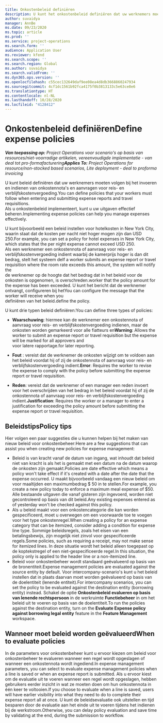```yaml
---
title: Onkostenbeleid definiëren
description: U kunt het onkostenbeleid definiëren dat uw werknemers moeten volgen bij het invoeren en indienen van onkostennota's en aanvragen voor reis- en verblijfskostenvergoeding.
author: suvaidya
manager: AnnBe
ms.date: 09/23/2020
ms.topic: article
ms.prod: ''
ms.service: project-operations
ms.search.form: ''
audience: Application User
ms.reviewer: kfend
ms.search.scope: ''
ms.search.region: Global
ms.author: suvaidya
ms.search.validFrom: ''
ms.dyn365.ops.version: ''
ms.openlocfilehash: c55cec132649daf9ee08ea4d8db3668860247934
ms.sourcegitcommit: 4cf1dc1561b92fca4175f0b3813133c5e63ce8e6
ms.translationtype: HT
ms.contentlocale: nl-NL
ms.lasthandoff: 10/28/2020
ms.locfileid: "4128412"
---
```

# <a name="define-expense-policies"></a><span data-ttu-id="0357e-103">Onkostenbeleid definiëren</span><span class="sxs-lookup"><span data-stu-id="0357e-103">Define expense policies</span></span>

<span data-ttu-id="0357e-104">_**Van toepassing op:** Project Operations voor scenario's op basis van resources/niet-voorradige artikelen, vereenvoudigde implementatie - van deal tot pro-formafacturering_</span><span class="sxs-lookup"><span data-stu-id="0357e-104">_**Applies To:** Project Operations for resource/non-stocked based scenarios, Lite deployment - deal to proforma invoicing_</span></span>

<span data-ttu-id="0357e-105">U kunt beleid definiëren dat uw werknemers moeten volgen bij het invoeren en indienen van onkostennota's en aanvragen voor reis- en verblijfskostenvergoeding.</span><span class="sxs-lookup"><span data-stu-id="0357e-105">You can define policies that your workers must follow when entering and submitting expense reports and travel requisitions.</span></span>         
<span data-ttu-id="0357e-106">Als u onkostenbeleid implementeert, kunt u uw uitgaven effectief beheren.</span><span class="sxs-lookup"><span data-stu-id="0357e-106">Implementing expense policies can help you manage expenses effectively.</span></span>         

<span data-ttu-id="0357e-107">U kunt bijvoorbeeld een beleid instellen voor hotelkosten in New York City, waarin staat dat de kosten per nacht niet hoger mogen zijn dan USD 250.</span><span class="sxs-lookup"><span data-stu-id="0357e-107">For example, you can set a policy for hotel expenses in New York City, which states that the per night expense cannot exceed USD 250.</span></span>       
<span data-ttu-id="0357e-108">Als een werknemer een onkostennota of aanvraag voor reis- en verblijfskostenvergoeding indient waarbij de kamerprijs hoger is dan dit bedrag, stelt het systeem de</span><span class="sxs-lookup"><span data-stu-id="0357e-108">If a worker submits an expense report or travel requisition where the room rate exceeds this amount, the system will notify the</span></span>         
<span data-ttu-id="0357e-109">de werknemer op de hoogte dat het bedrag dat in het beleid voor de onkosten is opgenomen, is overschreden.</span><span class="sxs-lookup"><span data-stu-id="0357e-109">worker that the policy amount for the expense has been exceeded.</span></span> <span data-ttu-id="0357e-110">U kunt het bericht dat de werknemer ontvangt, configureren bij het</span><span class="sxs-lookup"><span data-stu-id="0357e-110">You can configure the message that the worker will receive when you</span></span>        
<span data-ttu-id="0357e-111">definiëren van het beleid.</span><span class="sxs-lookup"><span data-stu-id="0357e-111">define the policy.</span></span>      
        
<span data-ttu-id="0357e-112">U kunt drie typen beleid definiëren:</span><span class="sxs-lookup"><span data-stu-id="0357e-112">You can define three types of policies:</span></span>         
        
- <span data-ttu-id="0357e-113">**Waarschuwing**: hiermee kan de werknemer een onkostennota of aanvraag voor reis- en verblijfskostenvergoeding indienen, maar de onkosten worden gemarkeerd voor alle fiatteurs en</span><span class="sxs-lookup"><span data-stu-id="0357e-113">**Warning**: Allows the worker to submit an expense report or travel requisition but the expense will be marked for all approvers and</span></span>         
  <span data-ttu-id="0357e-114">voor latere rapportage.</span><span class="sxs-lookup"><span data-stu-id="0357e-114">for later reporting.</span></span>        

- <span data-ttu-id="0357e-115">**Fout** : vereist dat de werknemer de onkosten wijzigt om te voldoen aan het beleid voordat hij of zij de onkostennota of aanvraag voor reis- en verblijfskostenvergoeding indient.</span><span class="sxs-lookup"><span data-stu-id="0357e-115">**Error**: Requires the worker to revise the expense to comply with the policy before submitting the expense report or travel requisition.</span></span>        
 
 - <span data-ttu-id="0357e-116">**Reden**: vereist dat de werknemer of een manager een reden invoert voor het overschrijden van het bedrag in het beleid voordat hij of zij de onkostennota of aanvraag voor reis- en verblijfskostenvergoeding indient.</span><span class="sxs-lookup"><span data-stu-id="0357e-116">**Justification**: Requires the worker or a manager to enter a justification for exceeding the policy amount before submitting the expense report or travel requisition.</span></span>        

## <a name="policy-tips"></a><span data-ttu-id="0357e-117">Beleidstips</span><span class="sxs-lookup"><span data-stu-id="0357e-117">Policy tips</span></span>
<span data-ttu-id="0357e-118">Hier volgen een paar suggesties die u kunnen helpen bij het maken van nieuw beleid voor onkostenbeheer:</span><span class="sxs-lookup"><span data-stu-id="0357e-118">Here are a few suggestions that can assist you when creating new policies for expense management:</span></span> 

- <span data-ttu-id="0357e-119">Beleid is van kracht vanaf de datum van ingang, wat inhoudt dat beleid niet van kracht is als het is gemaakt met een datum na de datum waarop de onkosten zijn gemaakt.</span><span class="sxs-lookup"><span data-stu-id="0357e-119">Policies are date effective which means a policy won't take effect if it's created with a date after the date that the expense occurred.</span></span> <span data-ttu-id="0357e-120">U maakt bijvoorbeeld vandaag een nieuw beleid om voor maaltijden een maximumbedrag $ 50 in te stellen.</span><span class="sxs-lookup"><span data-stu-id="0357e-120">For example, you create a new policy today to enforce a maximum meal expense of $50.</span></span> <span data-ttu-id="0357e-121">Alle bestaande uitgaven die vanaf gisteren zijn ingevoerd, worden niet gecontroleerd op basis van dit beleid.</span><span class="sxs-lookup"><span data-stu-id="0357e-121">Any existing expenses entered as of yesterday won't be checked against this policy.</span></span>
- <span data-ttu-id="0357e-122">Als u beleid maakt voor een onkostencategorie die kan worden gespecificeerd, moet u overwegen om een voorwaarde toe te voegen voor het type onkostenregel.</span><span class="sxs-lookup"><span data-stu-id="0357e-122">When creating a policy for an expense category that can be itemized, consider adding a condition for expense line type.</span></span> <span data-ttu-id="0357e-123">Sommige beleidsregels, zoals het eisen van een betalingsbewijs, zijn mogelijk niet zinvol voor gespecificeerde regels.</span><span class="sxs-lookup"><span data-stu-id="0357e-123">Some policies, such as requiring a receipt, may not make sense for itemized lines.</span></span> <span data-ttu-id="0357e-124">In deze situatie wordt het beleid alleen toegepast op de koptekstregel of een niet-gespecificeerde regel.</span><span class="sxs-lookup"><span data-stu-id="0357e-124">In this situation, the policy only is applied to the header line or a non-itemized line.</span></span> 
- <span data-ttu-id="0357e-125">Beleid voor onkostenbeheer wordt standaard geëvalueerd op basis van de bronentiteit.</span><span class="sxs-lookup"><span data-stu-id="0357e-125">Expense management policies are evaluated against the source entity by default.</span></span> <span data-ttu-id="0357e-126">Voor intercompany-scenario's kunt u het beleid instellen dat in plaats daarvan moet worden geëvalueerd op basis van de doelentiteit (lenende entiteit).</span><span class="sxs-lookup"><span data-stu-id="0357e-126">For intercompany scenarios, you can set the policy to be evaluated against the destination entity (borrowing entity) instead.</span></span> <span data-ttu-id="0357e-127">Schakel de optie **Onkostenbeleid evalueren op basis van lenende rechtspersoon** in de werkruimte **Functiebeheer** in om het beleid uit te voeren op basis van de doelentiteit.</span><span class="sxs-lookup"><span data-stu-id="0357e-127">To run the policies against the destination entity, turn on the **Evaluate Expense policy against borrowing legal entity** feature in the **Feature Management** workspace.</span></span>

## <a name="when-to-evaluate-policies"></a><span data-ttu-id="0357e-128">Wanneer moet beleid worden geëvalueerd</span><span class="sxs-lookup"><span data-stu-id="0357e-128">When to evaluate policies</span></span>

<span data-ttu-id="0357e-129">In de parameters voor onkostenbeheer kunt u ervoor kiezen om beleid voor onkostenbeheer te evalueren wanneer een regel wordt opgeslagen of wanneer een onkostennota wordt ingediend.</span><span class="sxs-lookup"><span data-stu-id="0357e-129">In expense management parameters, you can select to evaluate expense management policies when a line is saved or when an expense report is submitted.</span></span> <span data-ttu-id="0357e-130">Als u ervoor kiest om de evaluatie uit te voeren wanneer een regel wordt opgeslagen, hebben gebruikers eerder inzicht in wat ze moeten doen om hun onkostennota in één keer te voltooien.</span><span class="sxs-lookup"><span data-stu-id="0357e-130">If you choose to evaluate when a line is saved, users will have earlier visibility into what they need to do to complete their expense report all at once.</span></span> <span data-ttu-id="0357e-131">U kunt de beleidsevaluatie ook uitstellen en tijd besparen door de evaluatie aan het einde uit te voeren tijdens het indienen bij de werkstroom.</span><span class="sxs-lookup"><span data-stu-id="0357e-131">Otherwise, you can delay policy evaluation and save time by validating at the end, during the submission to workflow.</span></span>
